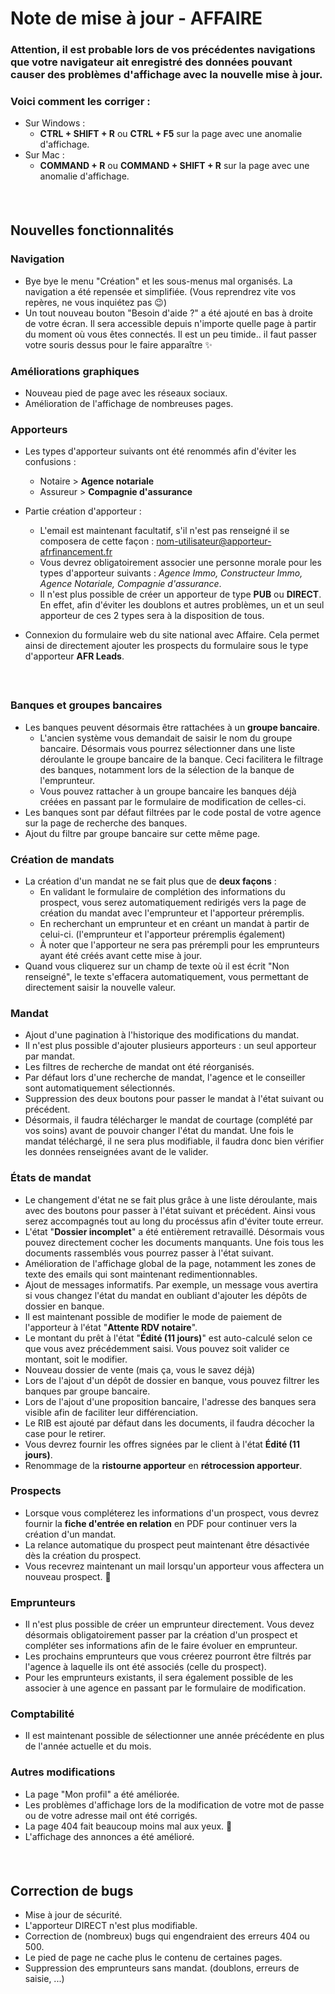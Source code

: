 # Note de mise à jour - AFFAIRE
### Attention, il est probable lors de vos précédentes navigations que votre navigateur ait enregistré des données pouvant causer des problèmes d'affichage avec la nouvelle mise à jour.
### Voici comment les corriger : 
- Sur Windows : 
  - **CTRL + SHIFT + R** ou **CTRL + F5** sur la page avec une anomalie d'affichage. 
- Sur Mac : 
  - **COMMAND + R** ou **COMMAND + SHIFT + R** sur la page avec une anomalie d'affichage.
##### &nbsp;

## Nouvelles fonctionnalités 

### **Navigation** 
- Bye bye le menu "Création" et les sous-menus mal organisés. La navigation a été repensée et simplifiée. (Vous reprendrez vite vos repères, ne vous inquiétez pas 😉)
- Un tout nouveau bouton "Besoin d'aide ?" a été ajouté en bas à droite de votre écran. Il sera accessible depuis n'importe quelle page à partir du moment où vous êtes connectés. Il est un peu timide.. il faut passer votre souris dessus pour le faire apparaître ✨


### **Améliorations graphiques** 
- Nouveau pied de page avec les réseaux sociaux. 
- Amélioration de l'affichage de nombreuses pages. 

###  **Apporteurs**
- Les types d'apporteur suivants ont été renommés afin d'éviter les confusions : 
  - Notaire > **Agence notariale**
  - Assureur > **Compagnie d'assurance** 

- Partie création d'apporteur : 
  - L'email est maintenant facultatif, s'il n'est pas renseigné il se composera de cette façon :  nom-utilisateur@apporteur-afrfinancement.fr
  - Vous devrez obligatoirement associer une personne morale pour les types d'apporteur suivants : *Agence Immo, Constructeur Immo, Agence Notariale, Compagnie d'assurance*. 
  - Il n'est plus possible de créer un apporteur de type **PUB** ou **DIRECT**. En effet, afin d'éviter les doublons et autres problèmes, un et un seul apporteur de ces 2 types sera à la disposition de tous. 
- Connexion du formulaire web du site national avec Affaire. Cela permet ainsi de directement ajouter les prospects du formulaire sous le type d'apporteur **AFR Leads**. 

##### &nbsp;
### **Banques et groupes bancaires**
- Les banques peuvent désormais être rattachées à un **groupe bancaire**. 
  - L'ancien système vous demandait de saisir le nom du groupe bancaire. Désormais vous pourrez sélectionner dans une liste déroulante le groupe bancaire de la banque. Ceci facilitera le filtrage des banques, notamment lors de la sélection de la banque de l'emprunteur. 
  - Vous pouvez rattacher à un groupe bancaire les banques déjà créées en passant par le formulaire de modification de celles-ci. 
- Les banques sont par défaut filtrées par le code postal de votre agence sur la page de recherche des banques. 
- Ajout du filtre par groupe bancaire sur cette même page. 


### **Création de mandats**
- La création d'un mandat ne se fait plus que de **deux façons** : 
  - En validant le formulaire de complétion des informations du prospect, vous serez automatiquement redirigés vers la page de création du mandat avec l'emprunteur et l'apporteur préremplis.
  - En recherchant un emprunteur et en créant un mandat à partir de celui-ci. (l'emprunteur et l'apporteur préremplis également)
  - À noter que l'apporteur ne sera pas prérempli pour les emprunteurs ayant été créés avant cette mise à jour. 
- Quand vous cliquerez sur un champ de texte où il est écrit "Non renseigné", le texte s'effacera automatiquement, vous permettant de directement saisir la nouvelle valeur. 

### **Mandat**
- Ajout d'une pagination à l'historique des modifications du mandat.
- Il n'est plus possible d'ajouter plusieurs apporteurs : un seul apporteur par mandat. 
- Les filtres de recherche de mandat ont été réorganisés.
- Par défaut lors d'une recherche de mandat, l'agence et le conseiller sont automatiquement sélectionnés. 
- Suppression des deux boutons pour passer le mandat à l'état suivant ou précédent. 
- Désormais, il faudra télécharger le mandat de courtage (complété par vos soins) avant de pouvoir changer l'état du mandat. Une fois le mandat téléchargé, il ne sera plus modifiable, il faudra donc bien vérifier les données renseignées avant de le valider.

### **États de mandat**
- Le changement d'état ne se fait plus grâce à une liste déroulante, mais avec des boutons pour passer à l'état suivant et précédent. Ainsi vous serez accompagnés tout au long du procéssus afin d'éviter toute erreur. 
- L'état "**Dossier incomplet**" a été entièrement retravaillé. Désormais vous pouvez directement cocher les documents manquants. Une fois tous les documents rassemblés vous pourrez passer à l'état suivant.  
- Amélioration de l'affichage global de la page, notamment les zones de texte des emails qui sont maintenant redimentionnables.
- Ajout de messages informatifs. Par exemple, un message vous avertira si vous changez l'état du mandat en oubliant d'ajouter les dépôts de dossier en banque.
- Il est maintenant possible de modifier le mode de paiement de l'apporteur à l'état "**Attente RDV notaire**".
- Le montant du prêt à l'état "**Édité (11 jours)**" est auto-calculé selon ce que vous avez précédemment saisi. Vous pouvez soit valider ce montant, soit le modifier. 
- Nouveau dossier de vente (mais ça, vous le savez déjà)
- Lors de l'ajout d'un dépôt de dossier en banque, vous pouvez filtrer les banques par groupe bancaire. 
- Lors de l'ajout d'une proposition bancaire, l'adresse des banques sera visible afin de faciliter leur différenciation. 
- Le RIB est ajouté par défaut dans les documents, il faudra décocher la case pour le retirer.
- Vous devrez fournir les offres signées par le client à l'état **Édité (11 jours)**.
- Renommage de la **ristourne apporteur** en **rétrocession apporteur**.

### **Prospects**
- Lorsque vous compléterez les informations d'un prospect, vous devrez fournir la **fiche d'entrée en relation** en PDF pour continuer vers la création d'un mandat.
- La relance automatique du prospect peut maintenant être désactivée dès la création du prospect. 
- Vous recevrez maintenant un mail lorsqu'un apporteur vous affectera un nouveau prospect. 📧

### **Emprunteurs**
- Il n'est plus possible de créer un emprunteur directement. Vous devez désormais obligatoirement passer par la création d'un prospect et compléter ses informations afin de le faire évoluer en emprunteur. 
- Les prochains emprunteurs que vous créerez pourront être filtrés par l'agence à laquelle ils ont été associés (celle du prospect). 
- Pour les emprunteurs existants, il sera également possible de les associer à une agence en passant par le formulaire de modification. 
 

###  **Comptabilité**
- Il est maintenant possible de sélectionner une année précédente en plus de l'année actuelle et du mois. 

### **Autres modifications**
- La page "Mon profil" a été améliorée.
- Les problèmes d'affichage lors de la modification de votre mot de passe ou de votre adresse mail ont été corrigés. 
- La page 404 fait beaucoup moins mal aux yeux. 👀
- L'affichage des annonces a été amélioré.

##### &nbsp;
## Correction de bugs 
  - Mise à jour de sécurité.
  - L'apporteur DIRECT n'est plus modifiable. 
  - Correction de (nombreux) bugs qui engendraient des erreurs 404 ou 500. 
  - Le pied de page ne cache plus le contenu de certaines pages. 
  - Suppression des emprunteurs sans mandat. (doublons, erreurs de saisie, ...)
